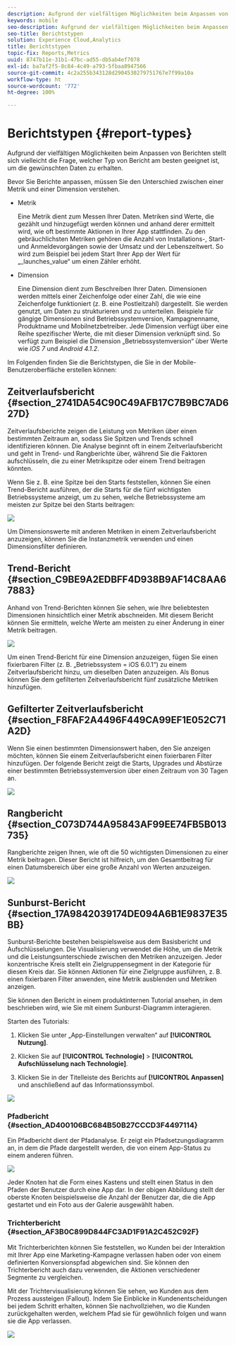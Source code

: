 ```yaml
---
description: Aufgrund der vielfältigen Möglichkeiten beim Anpassen von Berichten stellt sich vielleicht die Frage, welcher Typ von Bericht am besten geeignet ist, um die gewünschten Daten zu erhalten.
keywords: mobile
seo-description: Aufgrund der vielfältigen Möglichkeiten beim Anpassen von Berichten stellt sich vielleicht die Frage, welcher Typ von Bericht am besten geeignet ist, um die gewünschten Daten zu erhalten.
seo-title: Berichtstypen
solution: Experience Cloud,Analytics
title: Berichtstypen
topic-fix: Reports,Metrics
uuid: 8747b11e-31b1-47bc-ad55-db5ab4ef7078
exl-id: ba7af2f5-8c84-4c49-a793-5fbaa8947566
source-git-commit: 4c2a255b343128d2904530279751767e7f99a10a
workflow-type: ht
source-wordcount: '772'
ht-degree: 100%

---
```


# Berichtstypen {#report-types}

Aufgrund der vielfältigen Möglichkeiten beim Anpassen von Berichten stellt sich vielleicht die Frage, welcher Typ von Bericht am besten geeignet ist, um die gewünschten Daten zu erhalten.

Bevor Sie Berichte anpassen, müssen Sie den Unterschied zwischen einer Metrik und einer Dimension verstehen.

* Metrik

   Eine Metrik dient zum Messen Ihrer Daten. Metriken sind Werte, die gezählt und hinzugefügt werden können und anhand derer ermittelt wird, wie oft bestimmte Aktionen in Ihrer App stattfinden. Zu den gebräuchlichsten Metriken gehören die Anzahl von Installations-, Start- und Anmeldevorgängen sowie der Umsatz und der Lebenszeitwert. So wird zum Beispiel bei jedem Start Ihrer App der Wert für „_launches_value“ um einen Zähler erhöht.

* Dimension

   Eine Dimension dient zum Beschreiben Ihrer Daten. Dimensionen werden mittels einer Zeichenfolge oder einer Zahl, die wie eine Zeichenfolge funktioniert (z. B. eine Postleitzahl) dargestellt. Sie werden genutzt, um Daten zu strukturieren und zu unterteilen. Beispiele für gängige Dimensionen sind Betriebssystemversion, Kampagnenname, Produktname und Mobilnetzbetreiber. Jede Dimension verfügt über eine Reihe spezifischer Werte, die mit dieser Dimension verknüpft sind. So verfügt zum Beispiel die Dimension „Betriebssystemversion“ über Werte wie _iOS 7_ und _Android 4.1.2_.

Im Folgenden finden Sie die Berichtstypen, die Sie in der Mobile-Benutzeroberfläche erstellen können:

## Zeitverlaufsbericht {#section_2741DA54C90C49AFB17C7B9BC7AD627D}

Zeitverlaufsberichte zeigen die Leistung von Metriken über einen bestimmten Zeitraum an, sodass Sie Spitzen und Trends schnell identifizieren können. Die Analyse beginnt oft in einem Zeitverlaufsbericht und geht in Trend- und Rangberichte über, während Sie die Faktoren aufschlüsseln, die zu einer Metrikspitze oder einem Trend beitragen könnten.

Wenn Sie z. B. eine Spitze bei den Starts feststellen, können Sie einen Trend-Bericht ausführen, der die Starts für die fünf wichtigsten Betriebssysteme anzeigt, um zu sehen, welche Betriebssysteme am meisten zur Spitze bei den Starts beitragen:

![](assets/overtime.png)

Um Dimensionswerte mit anderen Metriken in einem Zeitverlaufsbericht anzuzeigen, können Sie die Instanzmetrik verwenden und einen Dimensionsfilter definieren.

## Trend-Bericht {#section_C9BE9A2EDBFF4D938B9AF14C8AA67883}

Anhand von Trend-Berichten können Sie sehen, wie Ihre beliebtesten Dimensionen hinsichtlich einer Metrik abschneiden. Mit diesem Bericht können Sie ermitteln, welche Werte am meisten zu einer Änderung in einer Metrik beitragen.

![](assets/trended.png)

Um einen Trend-Bericht für eine Dimension anzuzeigen, fügen Sie einen fixierbaren Filter (z. B. „Betriebssystem = iOS 6.0.1“) zu einem Zeitverlaufsbericht hinzu, um dieselben Daten anzuzeigen. Als Bonus können Sie dem gefilterten Zeitverlaufsbericht fünf zusätzliche Metriken hinzufügen.

## Gefilterter Zeitverlaufsbericht {#section_F8FAF2A4496F449CA99EF1E052C71A2D}

Wenn Sie einen bestimmten Dimensionswert haben, den Sie anzeigen möchten, können Sie einem Zeitverlaufsbericht einen fixierbaren Filter hinzufügen. Der folgende Bericht zeigt die Starts, Upgrades und Abstürze einer bestimmten Betriebssystemversion über einen Zeitraum von 30 Tagen an.

![](assets/overtime-filter.png)

## Rangbericht {#section_C073D744A95843AF99EE74FB5B013735}

Rangberichte zeigen Ihnen, wie oft die 50 wichtigsten Dimensionen zu einer Metrik beitragen. Dieser Bericht ist hilfreich, um den Gesamtbeitrag für einen Datumsbereich über eine große Anzahl von Werten anzuzeigen.

![](assets/ranked.png)

## Sunburst-Bericht {#section_17A9842039174DE094A6B1E9837E35BB}

Sunburst-Berichte bestehen beispielsweise aus dem Basisbericht und Aufschlüsselungen. Die Visualisierung verwendet die Höhe, um die Metrik und die Leistungsunterschiede zwischen den Metriken anzuzeigen. Jeder konzentrische Kreis stellt ein Zielgruppensegment in der Kategorie für diesen Kreis dar. Sie können Aktionen für eine Zielgruppe ausführen, z. B. einen fixierbaren Filter anwenden, eine Metrik ausblenden und Metriken anzeigen.

Sie können den Bericht in einem produktinternen Tutorial ansehen, in dem beschrieben wird, wie Sie mit einem Sunburst-Diagramm interagieren.

Starten des Tutorials:

1. Klicken Sie unter „App-Einstellungen verwalten“ auf **[!UICONTROL Nutzung]**.

1. Klicken Sie auf **[!UICONTROL Technologie]** > **[!UICONTROL Aufschlüsselung nach Technologie]**.
1. Klicken Sie in der Titelleiste des Berichts auf **[!UICONTROL Anpassen]** und anschließend auf das Informationssymbol.

![](assets/report_technology.png)

### Pfadbericht {#section_AD400106BC684B50B27CCCD3F4497114}

Ein Pfadbericht dient der Pfadanalyse. Er zeigt ein Pfadsetzungsdiagramm an, in dem die Pfade dargestellt werden, die von einem App-Status zu einem anderen führen.

![](assets/action_paths.png)

Jeder Knoten hat die Form eines Kastens und stellt einen Status in den Pfaden der Benutzer durch eine App dar. In der obigen Abbildung stellt der oberste Knoten beispielsweise die Anzahl der Benutzer dar, die die App gestartet und ein Foto aus der Galerie ausgewählt haben.

### Trichterbericht {#section_AF3B0C899D844FC3AD1F91A2C452C92F}

Mit Trichterberichten können Sie feststellen, wo Kunden bei der Interaktion mit Ihrer App eine Marketing-Kampagne verlassen haben oder von einem definierten Konversionspfad abgewichen sind. Sie können den Trichterbericht auch dazu verwenden, die Aktionen verschiedener Segmente zu vergleichen.

Mit der Trichtervisualisierung können Sie sehen, wo Kunden aus dem Prozess aussteigen (Fallout). Indem Sie Einblicke in Kundenentscheidungen bei jedem Schritt erhalten, können Sie nachvollziehen, wo die Kunden zurückgehalten werden, welchem Pfad sie für gewöhnlich folgen und wann sie die App verlassen.

![](assets/funnel.png)
